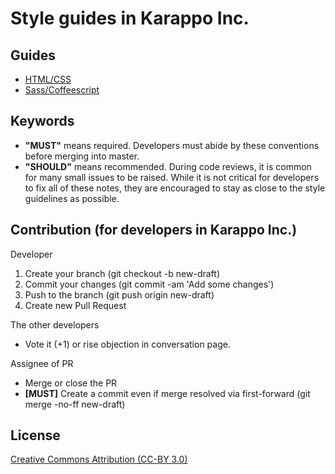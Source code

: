 # Style guides in Karappo Inc.

## Guides

- [HTML/CSS](html.ja.md)
- [Sass/Coffeescript](sass-coffee.ja.md)

## Keywords

- __"MUST"__ means required. Developers must abide by these conventions before merging into master.
- __"SHOULD"__ means recommended. During code reviews, it is common for many small issues to be raised. While it is not critical for developers to fix all of these notes, they are encouraged to stay as close to the style guidelines as possible.

## Contribution (for developers in Karappo Inc.)

Developer

1. Create your branch (git checkout -b new-draft)
2. Commit your changes (git commit -am 'Add some changes')
3. Push to the branch (git push origin new-draft)
4. Create new Pull Request

The other developers

- Vote it (+1) or rise objection in conversation page.

Assignee of PR

- Merge or close the PR
- **[MUST]** Create a commit even if merge resolved via first-forward (git merge -no-ff new-draft)

## License

[Creative Commons Attribution (CC-BY 3.0)](http://creativecommons.org/licenses/by/3.0/)
